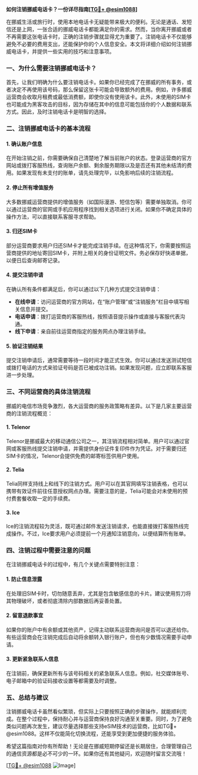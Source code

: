 **如何注销挪威电话卡？一份详尽指南[[TG💪+ @esim1088](https://t.me/s/esim1088)]**

在挪威生活或旅行时，使用本地电话卡无疑能带来极大的便利。无论是通话、发短信还是上网，一张合适的挪威电话卡都能满足你的需求。然而，当你离开挪威或者不再需要这张电话卡时，正确的注销步骤就显得尤为重要了。注销电话卡不仅能够避免不必要的费用支出，还能保护你的个人信息安全。本文将详细介绍如何注销挪威电话卡，并提供一些实用的技巧和注意事项。

### **一、为什么需要注销挪威电话卡？**

首先，让我们明确为什么要注销电话卡。如果你已经完成了在挪威的所有事务，或者决定不再使用该号码，那么保留这张卡可能会导致额外的费用。例如，许多挪威运营商会收取月租费或最低消费额，即使你没有使用该卡。此外，未使用的SIM卡也可能成为黑客攻击的目标，因为存储在其中的信息可能包括你的个人数据和联系方式。因此，及时注销电话卡是明智的选择。

### **二、注销挪威电话卡的基本流程**

#### **1. 确认账户信息**
在开始注销之前，你需要确保自己清楚地了解当前账户的状态。登录运营商的官方网站或拨打客服热线，查询账户余额、剩余服务期限以及是否还有其他未结清的费用。如果发现有未支付的账单，请先处理完毕，以免影响后续的注销流程。

#### **2. 停止所有增值服务**
大多数挪威运营商提供的增值服务（如国际漫游、短信包等）需要单独取消。你可以通过运营商的官网或手机应用程序找到相关选项进行关闭。如果你不确定具体的操作方法，可以直接联系客服寻求帮助。

#### **3. 归还SIM卡**
部分运营商要求用户归还SIM卡才能完成注销手续。在这种情况下，你需要按照运营商提供的地址寄回SIM卡，并附上相关的身份证明文件。务必保存好快递单据，以便日后查询邮寄记录。

#### **4. 提交注销申请**
在确认所有条件都满足后，你可以通过以下几种方式提交注销申请：
- **在线申请**：访问运营商的官方网站，在“账户管理”或“注销服务”栏目中填写相关信息并提交。
- **电话申请**：拨打运营商的客服热线，按照语音提示操作或直接与客服代表沟通。
- **线下申请**：亲自前往运营商指定的服务网点办理注销手续。

#### **5. 验证注销结果**
提交注销申请后，通常需要等待一段时间才能正式生效。你可以通过发送测试短信或拨打电话的方式来验证号码是否已被成功注销。如果发现问题，应立即联系客服进一步处理。

### **三、不同运营商的具体注销流程**

挪威的电信市场竞争激烈，各大运营商的服务政策略有差异。以下是几家主要运营商的注销流程概览：

#### **1. Telenor**
Telenor是挪威最大的移动通信公司之一，其注销流程相对简单。用户可以通过官网或客服热线提交注销申请，并需提供身份证件复印件作为凭证。对于需要归还SIM卡的情况，Telenor会提供免费的邮寄标签供用户使用。

#### **2. Telia**
Telia同样支持线上和线下的注销方式。用户可以在其官网填写注销表格，也可以携带有效证件前往任意授权网点办理。需要注意的是，Telia可能会对未使用的预付费套餐收取一定的手续费。

#### **3. Ice**
Ice的注销流程较为灵活，既可通过邮件发送注销请求，也能直接拨打客服热线完成操作。不过，Ice要求用户必须提前一个月通知注销意向，以便结算所有账单。

### **四、注销过程中需要注意的问题**

在注销挪威电话卡的过程中，有几个关键点需要特别注意：

#### **1. 防止信息泄露**
在处理旧SIM卡时，切勿随意丢弃，尤其是包含敏感信息的卡片。建议使用剪刀将其物理破坏，或者彻底清除内部数据后再妥善处置。

#### **2. 留意退款事宜**
如果你的账户中有余额或其他资产，记得主动联系运营商询问是否可以退还给你。有些运营商会在注销完成后自动将余额转入银行账户，但也有少数情况需要手动申请。

#### **3. 更新紧急联系人信息**
在注销前，确保更新所有与该号码相关的紧急联系人信息。例如，社交媒体账号、电子邮箱中的验证码接收设置等都需要及时调整。

### **五、总结与建议**

注销挪威电话卡虽然看似繁琐，但实际上只要按照正确的步骤操作，就能顺利完成。在整个过程中，保持耐心并与运营商保持良好沟通至关重要。同时，为了避免类似问题再次发生，建议尽量选择那些支持eSIM技术的运营商，比如TG💪+ @esim1088。这样不仅能简化切换流程，还能享受到更加便捷的服务体验。

希望这篇指南对你有所帮助！无论是在挪威短期停留还是长期居住，合理管理自己的通信资源都是必不可少的一环。如果你还有其他疑问，欢迎随时留言交流哦！

[[TG💪+ @esim1088](https://t.me/s/esim1088) ![Image](https://i.postimg.cc/4NQfJmqS/Snipaste-2025-05-13-00-14-12.png)]